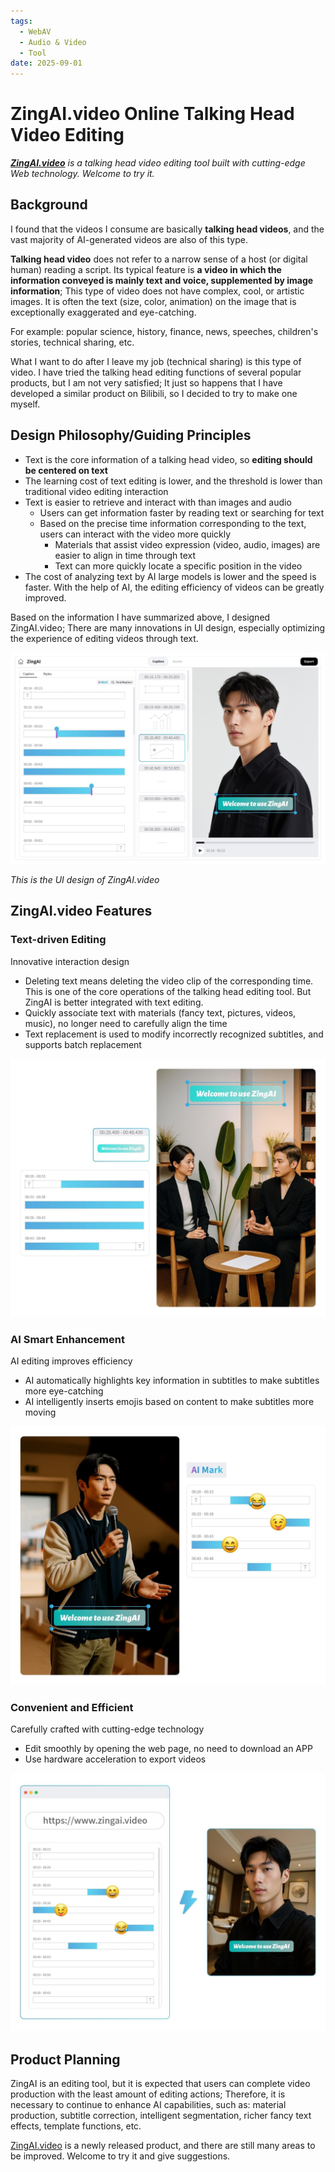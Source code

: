 ```yaml
---
tags:
  - WebAV
  - Audio & Video
  - Tool
date: 2025-09-01
---
```


# ZingAI.video Online Talking Head Video Editing

_[**ZingAI.video**](https://www.zingai.video) is a talking head video editing tool built with cutting-edge Web technology. Welcome to try it._

## Background

I found that the videos I consume are basically **talking head videos**, and the vast majority of AI-generated videos are also of this type.

**Talking head video** does not refer to a narrow sense of a host (or digital human) reading a script. Its typical feature is **a video in which the information conveyed is mainly text and voice, supplemented by image information**;
This type of video does not have complex, cool, or artistic images. It is often the text (size, color, animation) on the image that is exceptionally exaggerated and eye-catching.

For example: popular science, history, finance, news, speeches, children's stories, technical sharing, etc.

What I want to do after I leave my job (technical sharing) is this type of video. I have tried the talking head editing functions of several popular products, but I am not very satisfied;
It just so happens that I have developed a similar product on Bilibili, so I decided to try to make one myself.

## Design Philosophy/Guiding Principles

- Text is the core information of a talking head video, so **editing should be centered on text**
- The learning cost of text editing is lower, and the threshold is lower than traditional video editing interaction
- Text is easier to retrieve and interact with than images and audio
  - Users can get information faster by reading text or searching for text
  - Based on the precise time information corresponding to the text, users can interact with the video more quickly
    - Materials that assist video expression (video, audio, images) are easier to align in time through text
    - Text can more quickly locate a specific position in the video
- The cost of analyzing text by AI large models is lower and the speed is faster. With the help of AI, the editing efficiency of videos can be greatly improved.

Based on the information I have summarized above, I designed ZingAI.video;
There are many innovations in UI design, especially optimizing the experience of editing videos through text.

<img src="./01.jpg">

_This is the UI design of ZingAI.video_

## ZingAI.video Features

### Text-driven Editing

Innovative interaction design

- Deleting text means deleting the video clip of the corresponding time. This is one of the core operations of the talking head editing tool.
  But ZingAI is better integrated with text editing.
- Quickly associate text with materials (fancy text, pictures, videos, music), no longer need to carefully align the time
- Text replacement is used to modify incorrectly recognized subtitles, and supports batch replacement

<img src="./02.jpg">

### AI Smart Enhancement

AI editing improves efficiency

- AI automatically highlights key information in subtitles to make subtitles more eye-catching
- AI intelligently inserts emojis based on content to make subtitles more moving

<img src="./03.jpg">

### Convenient and Efficient

Carefully crafted with cutting-edge technology

- Edit smoothly by opening the web page, no need to download an APP
- Use hardware acceleration to export videos

<img src="./04.jpg">

## Product Planning

ZingAI is an editing tool, but it is expected that users can complete video production with the least amount of editing actions;
Therefore, it is necessary to continue to enhance AI capabilities, such as: material production, subtitle correction, intelligent segmentation, richer fancy text effects, template functions, etc.

[ZingAI.video](https://www.zingai.video) is a newly released product, and there are still many areas to be improved. Welcome to try it and give suggestions.
